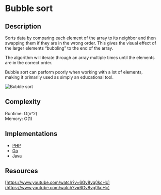 # Bubble sort

## Description
Sorts data by comparing each element of the array to its neighbor and then swapping them if they are in the wrong order. This gives the visual effect of the larger elements “bubbling” to the end of the array.

The algorithm will iterate through an array multiple times until the elements are in the correct order.

Bubble sort can perform poorly when working with a lot of elements, making it primarily used as simply an educational tool.

![Bubble sort](https://i.imgur.com/dwzmaos.png)

## Complexity
Runtime: O(n^2)  
Memory: O(1)

## Implementations
- [PHP](./PHP)
- [Go](./Go)
- [Java](./Java)

## Resources
[https://www.youtube.com/watch?v=6Gv8vg0kcHc](https://www.youtube.com/watch?v=6Gv8vg0kcHc)